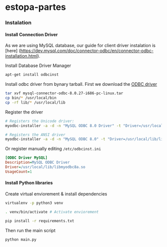 # estopa-partes


### Instalation


#### Install Connection Driver

As we are using MySQL database, our guide for client driver instalation is [here] (https://dev.mysql.com/doc/connector-odbc/en/connector-odbc-installation.html).


Install Database Driver Manager
```bash
apt-get install odbcinst
```


Install odbc driver from bynary tarball. First we download the [ODBC driver](https://dev.mysql.com/downloads/connector/odbc/)


```bash
tar xvf mysql-connector-odbc-8.0.27-i686-pc-linux.tar
cp bin/* /usr/local/bin
cp -rf lib/* /usr/local/lib
```


Register the driver 

```bash
# Registers the Unicode driver:
myodbc-installer -a -d -n "MySQL ODBC 8.0 Driver" -t "Driver=/usr/local/lib/libmyodbc8w.so"

# Registers the ANSI driver 
myodbc-installer -a -d -n "MySQL ODBC 8.0" -t "Driver=/usr/local/lib/libmyodbc8a.so"
```


Or register manually editing `/etc/odbcinst.ini` 

```ini
[ODBC Driver MySQL]
Description=MySQL ODBC Driver
Driver=/usr/local/lib/libmyodbc8a.so
UsageCount=1

```


#### Install Python libraries

Create virtual enviorement & install dependencies
```bash
virtualenv -p python3 venv

. venv/bin/activate # Activate enviorement

pip install -r requirements.txt
```

Then run the main script

```bash
python main.py
```




